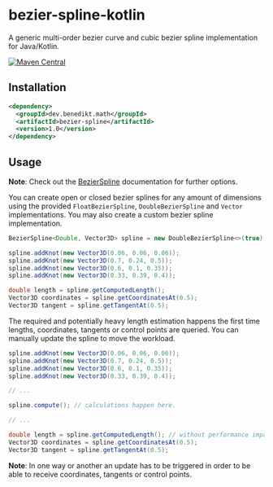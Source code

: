 bezier-spline-kotlin
====================

A generic multi-order bezier curve and cubic bezier spline implementation for Java/Kotlin.

[![Maven Central](https://maven-badges.herokuapp.com/maven-central/dev.benedikt.math/bezier-spline/badge.svg)](https://maven-badges.herokuapp.com/maven-central/dev.benedikt.math/bezier-spline)

Installation
------------

```xml
<dependency>
  <groupId>dev.benedikt.math</groupId>
  <artifactId>bezier-spline</artifactId>
  <version>1.0</version>
</dependency>
```

Usage
-----

**Note**: Check out the [BezierSpline](https://github.com/Bw2801/bezier-spline-kotlin/wiki/BezierSpline) documentation for further options.

You can create open or closed bezier splines for any amount of dimensions using the provided `FloatBezierSpline`,
`DoubleBezierSpline` and `Vector` implementations. You may also create a custom bezier spline implementation.

```java
BezierSpline<Double, Vector3D> spline = new DoubleBezierSpline<>(true);

spline.addKnot(new Vector3D(0.06, 0.06, 0.06));
spline.addKnot(new Vector3D(0.7, 0.24, 0.5));
spline.addKnot(new Vector3D(0.6, 0.1, 0.35));
spline.addKnot(new Vector3D(0.33, 0.39, 0.4));

double length = spline.getComputedLength();
Vector3D coordinates = spline.getCoordinatesAt(0.5);
Vector3D tangent = spline.getTangentAt(0.5);
```

The required and potentially heavy length estimation happens the first time lengths, coordinates, tangents or control points are queried. You can
manually update the spline to move the workload.

```java
spline.addKnot(new Vector3D(0.06, 0.06, 0.06));
spline.addKnot(new Vector3D(0.7, 0.24, 0.5));
spline.addKnot(new Vector3D(0.6, 0.1, 0.35));
spline.addKnot(new Vector3D(0.33, 0.39, 0.4));

// ...

spline.compute(); // calculations happen here.

// ...

double length = spline.getComputedLength(); // without performance impact
Vector3D coordinates = spline.getCoordinatesAt(0.5);
Vector3D tangent = spline.getTangentAt(0.5);
```

**Note**: In one way or another an update has to be triggered in order to be able to receive coordinates, tangents or
control points.
